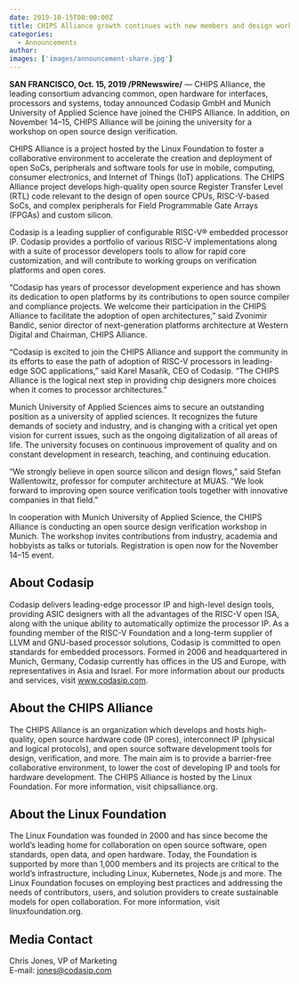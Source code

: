 ```yaml
---
date: 2019-10-15T00:00:00Z
title: CHIPS Alliance growth continues with new members and design workshop this November
categories:
  - Announcements
author: 
images: ['images/announcement-share.jpg']
---
```


**SAN FRANCISCO, Oct. 15, 2019 /PRNewswire/** — CHIPS Alliance, the leading consortium advancing common, open hardware for interfaces, processors and systems, today announced Codasip GmbH and Munich University of Applied Science have joined the CHIPS Alliance. In addition, on November 14–15, CHIPS Alliance will be joining the university for a workshop on open source design verification.

CHIPS Alliance is a project hosted by the Linux Foundation to foster a collaborative environment to accelerate the creation and deployment of open SoCs, peripherals and software tools for use in mobile, computing, consumer electronics, and Internet of Things (IoT) applications. The CHIPS Alliance project develops high-quality open source Register Transfer Level (RTL) code relevant to the design of open source CPUs, RISC-V-based SoCs, and complex peripherals for Field Programmable Gate Arrays (FPGAs) and custom silicon.

Codasip is a leading supplier of configurable RISC-V® embedded processor IP. Codasip provides a portfolio of various RISC-V implementations along with a suite of processor developers tools to allow for rapid core customization, and will contribute to working groups on verification platforms and open cores.

“Codasip has years of processor development experience and has shown its dedication to open platforms by its contributions to open source compiler and compliance projects. We welcome their participation in the CHIPS Alliance to facilitate the adoption of open architectures,” said Zvonimir Bandić, senior director of next-generation platforms architecture at Western Digital and Chairman, CHIPS Alliance.

“Codasip is excited to join the CHIPS Alliance and support the community in its efforts to ease the path of adoption of RISC-V processors in leading-edge SOC applications,” said Karel Masařík, CEO of Codasip. “The CHIPS Alliance is the logical next step in providing chip designers more choices when it comes to processor architectures.”

Munich University of Applied Sciences aims to secure an outstanding position as a university of applied sciences. It recognizes the future demands of society and industry, and is changing with a critical yet open vision for current issues, such as the ongoing digitalization of all areas of life. The university focuses on continuous improvement of quality and on constant development in research, teaching, and continuing education.

“We strongly believe in open source silicon and design flows,” said Stefan Wallentowitz, professor for computer architecture at MUAS. “We look forward to improving open source verification tools together with innovative companies in that field.”

In cooperation with Munich University of Applied Science, the CHIPS Alliance is conducting an open source design verification workshop in Munich. The workshop invites contributions from industry, academia and hobbyists as talks or tutorials. Registration is open now for the November 14–15 event.

## About Codasip

Codasip delivers leading-edge processor IP and high-level design tools, providing ASIC designers with all the advantages of the RISC-V open ISA, along with the unique ability to automatically optimize the processor IP. As a founding member of the RISC-V Foundation and a long-term supplier of LLVM and GNU-based processor solutions, Codasip is committed to open standards for embedded processors. Formed in 2006 and headquartered in Munich, Germany, Codasip currently has offices in the US and Europe, with representatives in Asia and Israel. For more information about our products and services, visit www.codasip.com.

## About the CHIPS Alliance

The CHIPS Alliance is an organization which develops and hosts high-quality, open source hardware code (IP cores), interconnect IP (physical and logical protocols), and open source software development tools for design, verification, and more. The main aim is to provide a barrier-free collaborative environment, to lower the cost of developing IP and tools for hardware development. The CHIPS Alliance is hosted by the Linux Foundation. For more information, visit chipsalliance.org.

## About the Linux Foundation

The Linux Foundation was founded in 2000 and has since become the world’s leading home for collaboration on open source software, open standards, open data, and open hardware. Today, the Foundation is supported by more than 1,000 members and its projects are critical to the world’s infrastructure, including Linux, Kubernetes, Node.js and more. The Linux Foundation focuses on employing best practices and addressing the needs of contributors, users, and solution providers to create sustainable models for open collaboration. For more information, visit linuxfoundation.org.

## Media Contact

Chris Jones, VP of Marketing  
E-mail: jones@codasip.com